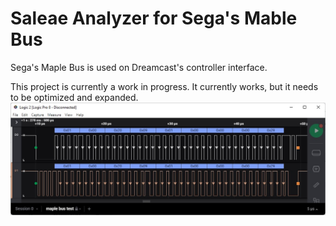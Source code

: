 # Saleae Analyzer for Sega's Mable Bus

Sega's Maple Bus is used on Dreamcast's controller interface.

This project is currently a work in progress. It currently works, but it needs to be optimized and expanded.
![sample](sample.jpg?raw=true)